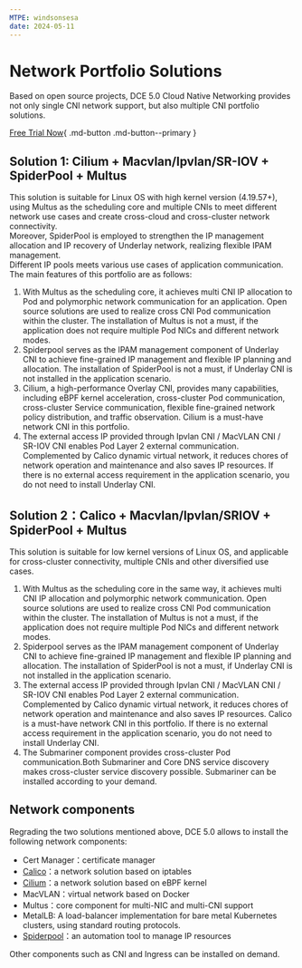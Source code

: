 ```yaml
---
MTPE: windsonsesa
date: 2024-05-11
---
```


# Network Portfolio Solutions

Based on open source projects, DCE 5.0 Cloud Native Networking provides not only single CNI network support, but also multiple CNI portfolio solutions.

[Free Trial Now](../../dce/license0.md){ .md-button .md-button--primary }

## Solution 1: Cilium + Macvlan/Ipvlan/SR-IOV + SpiderPool + Multus

This solution is suitable for Linux OS with high kernel version (4.19.57+), using Multus as the scheduling core and multiple CNIs to meet different network use cases and create cross-cloud and cross-cluster network connectivity.  
Moreover, SpiderPool is employed to strengthen the IP management allocation and IP recovery of Underlay network, realizing flexible IPAM management.  
Different IP pools meets various use cases of application communication. The main features of this portfolio are as follows:

1. With Multus as the scheduling core, it achieves multi CNI IP allocation to Pod and polymorphic network communication for an application. Open source solutions are used to realize cross CNI Pod communication within the cluster.
   The installation of Multus is not a must, if the application does not require multiple Pod NICs and different network modes.
2. Spiderpool serves as the IPAM management component of Underlay CNI to achieve fine-grained IP management and flexible IP planning and allocation.
   The installation of SpiderPool is not a must, if Underlay CNI is not installed in the application scenario.
3. Cilium, a high-performance Overlay CNI, provides many capabilities, including eBPF kernel acceleration, cross-cluster Pod communication, cross-cluster Service communication, flexible fine-grained network policy distribution, and traffic observation.
   Cilium is a must-have network CNI in this portfolio.
4. The external access IP provided through Ipvlan CNI / MacVLAN CNI / SR-IOV CNI enables Pod Layer 2 external communication. Complemented by Calico dynamic virtual network, it reduces chores of network operation and maintenance and also saves IP resources.
   If there is no external access requirement in the application scenario, you do not need to install Underlay CNI.

## Solution 2：Calico + Macvlan/Ipvlan/SRIOV + SpiderPool + Multus

This solution is suitable for low kernel versions of Linux OS, and applicable for cross-cluster connectivity, multiple CNIs and other diversified use cases.

1. With Multus as the scheduling core in the same way, it achieves multi CNI IP allocation and polymorphic network communication. Open source solutions are used to realize cross CNI Pod communication within the cluster.
   The installation of Multus is not a must, if the application does not require multiple Pod NICs and different network modes.
2. Spiderpool serves as the IPAM management component of Underlay CNI to achieve fine-grained IP management and flexible IP planning and allocation.
   The installation of SpiderPool is not a must, if Underlay CNI is not installed in the application scenario.
3. The external access IP provided through Ipvlan CNI / MacVLAN CNI / SR-IOV CNI enables Pod Layer 2 external communication. Complemented by Calico dynamic virtual network, it reduces chores of network operation and maintenance and also saves IP resources.
   Calico is a must-have network CNI in this portfolio. If there is no external access requirement in the application scenario, you do not need to install Underlay CNI.
4. The Submariner component provides cross-cluster Pod communication.Both Submariner and Core DNS service discovery makes cross-cluster service discovery possible. Submariner can be installed according to your demand.

## Network components

Regrading the two solutions mentioned above, DCE 5.0 allows to install the following network components:

- Cert Manager：certificate manager
- [Calico](../modules/calico/index.md)：a network solution based on iptables
- [Cilium](../modules/cilium/index.md)：a network solution based on eBPF kernel
- MacVLAN：virtual network based on Docker
- Multus：core component for multi-NIC and multi-CNI support
- MetalLB: A load-balancer implementation for bare metal Kubernetes clusters, using standard routing protocols.
- [Spiderpool](../modules/spiderpool/index.md)：an automation tool to manage IP resources

Other components such as CNI and Ingress can be installed on demand.
